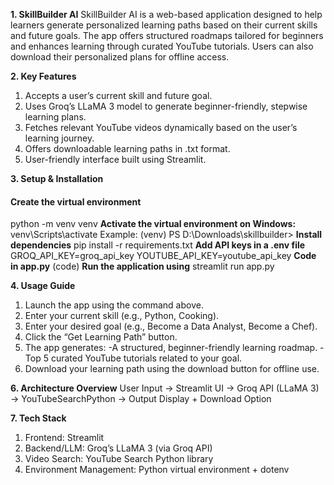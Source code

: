  **1. SkillBuilder AI**
    SkillBuilder AI is a web-based application designed to help learners generate personalized learning paths based on their current skills and future goals. The app offers structured roadmaps tailored for beginners and enhances learning through curated YouTube tutorials. Users can also download their personalized plans for offline access.

**2. Key Features**
   1. Accepts a user’s current skill and future goal.
   2. Uses Groq’s LLaMA 3 model to generate beginner-friendly, stepwise learning plans.
   3. Fetches relevant YouTube videos dynamically based on the user’s learning journey.
   4. Offers downloadable learning paths in .txt format.
   5. User-friendly interface built using Streamlit.

**3. Setup & Installation**
   #### Create the virtual environment
   python -m venv venv
   **Activate the virtual environment on Windows:**
   venv\Scripts\activate  Example: (venv) PS D:\Downloads\skillbuilder>
   **Install dependencies**
   pip install -r requirements.txt
   **Add API keys in a .env file**
   GROQ_API_KEY=groq_api_key
   YOUTUBE_API_KEY=youtube_api_key
   **Code in app.py**
   (code)
   **Run the application using**
   streamlit run app.py

**4. Usage Guide**
   1. Launch the app using the command above.
   2. Enter your current skill (e.g., Python, Cooking).
   3. Enter your desired goal (e.g., Become a Data Analyst, Become a Chef).
   4. Click the “Get Learning Path” button.
   5. The app generates:
      -A structured, beginner-friendly learning roadmap.
      -Top 5 curated YouTube tutorials related to your goal.
   6. Download your learning path using the download button for offline use.
   
**6. Architecture Overview**
    User Input -> Streamlit UI -> Groq API (LLaMA 3) -> YouTubeSearchPython -> Output Display + Download Option
   
**7. Tech Stack**
   1. Frontend: Streamlit
   2. Backend/LLM: Groq’s LLaMA 3 (via Groq API)
   3. Video Search: YouTube Search Python library
   4. Environment Management: Python virtual environment + dotenv
      
      
      
      
   
   
   




   
   


   
   


   
   

